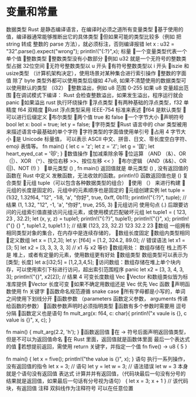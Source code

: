 # 变量和常量




数据类型
Rust 是静态编译语言，在编译时必须之道所有变量类型
基于使用的值，编译器通常能够推断出它的具体类型
但如果可能的类型比较多（例如 把 string 转成 整数的 parse 方法），就必须标注，否则编译报错
let x : u32 = "32".parse().expect("wrong");
println!("{:?}",x);
标量
一个变量类型代表一个单个值
整数类型
整数类型没有小数部分
例如 u32 就是一个无符号的整数类型占据 32位空间
无符号整数类型以 u 开头
有符号整数类型以 i 开头
iszie 和 usize类型 （计算机架构决定），使用场景对某种集合进行索引操作
整数的字面值  ﻿﻿除了 byte 类型外都可以使用类型后缀如 47u8, 如果不清楚使用的数据类型可以使用默认的类型 （i32）
整数溢出，例如 u8 范围 0-255 如果 u8 变量超出范围
在调试模式下编译： Rust 会检查整数溢出，如果发生溢出，程序运行就会 panic
如果溢出 rust 执行环绕操作
浮点类型
有两种基础的浮点类型，f32 单精度 f64 双精度
Rust 浮点类型采用 IEEE-754 标准来表述
f64 是默认类型
可以进行后缀定义
布尔类型
两个值 true 和 false
一个字节大小
声明符号 bool
let x: bool = true;
let y = false;
字符类型
Rust 语言中的 char 类型被用来描述语言中最基础的单个字符
字符类型的字面值使用单引号
占用 4 字节大小
是 Unicode 标量值， 可以表示 ASCII 中文、拼音、日文、零长度空白字符、 emoji 表情等。
fn main() {
    let c = 'z';
    let z = 'ℤ';
    let g = '国';
    let heart_eyed_cat = '😻';
}
数值操作
加减乘除余等
位运算 （AND （&）、OR（|）、XOR （^）、按位右移 >>、按位左移 << ）
布尔逻辑 （AND（&&）、OR (||)、NOT (!) ）
单元类型  () , fn main() 返回值就是 单元类型 () , 没有返回值的函数在 Rust 中定义 发散函数，无法收敛的函数。println!() 函数返回值也是 () 
复合类型
元组 tuple（可以包含各种数据类型的组合）
使用 （） 来进行构建
元组的长度是固定的，元组中的元素顺序也是固定的
元组创建实例
let tuple = (1i32, 1.32f64, "12",
                 -1i8, 'a', "你好", true,
                 0xff, 0b11);
    println!("{:?}", tuple);
// 结果
(1, 1.32, "12", -1, 'a', "你好", true, 255, 3)
元组访问 使用句点 (.) 后跟要访问的元组索引值直接访问元组元素，或使用模式匹配破坏元组
let tuple1 = ( 123, 23 , 32.2);
let (x, y, z) = tuple1;
println!("{:?}", tuple1);
println!("{}", x);
println!("{} {} ", tuple1.2, tuple1.1 );
// 结果
(123, 23, 32.2)
123
32.2 23
数组 一组拥有相同类型对象的集合，在内存中是连续存储的，
数组长度固定
数组内类型相同
定义数组
let x = [1,2,3];
let y: [f64] = [1.2, 324.2, 89.0];  // 错误语法
let x1 = [3; 5]
let x2 = [3, 3, 3, 3, 3]  // x1 与 x2 等价
数组用处： 数组存储在 栈上而不是 堆上，或者有定量的元素，使用数组更有好处
数组类型  数组类型可以表示为  [类型; 长度]
let a:[i32;5] = [1,2,3,4,5];
访问数组：数组存储在堆上单个块内存，可以使用索引下标进行访问，超出索引范围程序 panic
let x2 = [3, 3, 4, 3, 3];
println!("{}", x2[2]);   // 结果 4
可变长度数组 Vec 
Vector 和数组类似皆为标准库提供
Vector 长度可变
如果不确定用数组还是 Vec 优先 Vec
函数
声明函数使用 fn 关键字
函数命名规范遵循 snake case 
所有字母都是小写的，单词之间使用下划线分开
函数参数 （parameters 函数定义参数， arguments 传递给函数的参数）
函数参数声明时必须指明类型
函数有多个参数时需要用 逗号分隔
函数定义也是语句
fn mult_arg(x: f64, c: char){
    println!("x vaule is {}, c value is {}", x, c);
}

fn main() {
  mult_arg(2.2, 'h');
}
函数返回值
在 -> 符号后面声明返回值类型，但是不可以为返回值命名
在 Rust 里面，返回值就是函数体里面 最后一个表达式的值
若想提前返回，需使用 return 关键字，并指定一个值
fn five() -> u8 {
  5
}

fn main() {
  let x = five();
  println!("the value is {}", x);
}
语句
执行一系列操作，没有返回值的指令
let x = 3; // 语句
let y = let w = 3; // 语法错误 let w = 3 本身就是个语句没有返回值
表达式
计算并并有返回值，（代码块最后一句没有分号的结果就是返回值，如果最后一句话有分号视为语句）
{
  let x = 3;
  x + 1
}  // 该代码块，有返回值 
注释
双斜线作为注释符号 可以在任意位置
